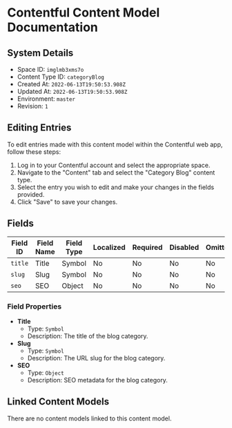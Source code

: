 # Contentful Content Model Documentation

## System Details
- Space ID: `imglmb3xms7o`
- Content Type ID: `categoryBlog`
- Created At: `2022-06-13T19:50:53.908Z`
- Updated At: `2022-06-13T19:50:53.908Z`
- Environment: `master`
- Revision: `1`

## Editing Entries
To edit entries made with this content model within the Contentful web app, follow these steps:
1. Log in to your Contentful account and select the appropriate space.
2. Navigate to the "Content" tab and select the "Category Blog" content type.
3. Select the entry you wish to edit and make your changes in the fields provided.
4. Click "Save" to save your changes.

## Fields
| Field ID | Field Name | Field Type | Localized | Required | Disabled | Omitted |
| --- | --- | --- | --- | --- | --- | --- |
| `title` | Title | Symbol | No | No | No | No |
| `slug` | Slug | Symbol | No | No | No | No |
| `seo` | SEO | Object | No | No | No | No |

### Field Properties
- **Title**
  - Type: `Symbol`
  - Description: The title of the blog category.
- **Slug**
  - Type: `Symbol`
  - Description: The URL slug for the blog category.
- **SEO**
  - Type: `Object`
  - Description: SEO metadata for the blog category.

## Linked Content Models
There are no content models linked to this content model.